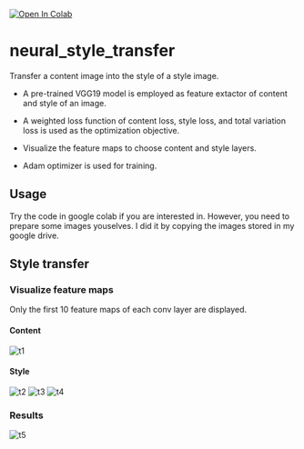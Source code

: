 [![Open In Colab](https://colab.research.google.com/assets/colab-badge.svg)](https://colab.research.google.com/github/jhan15/neural_style_transfer/blob/master/neural_style_transfer.ipynb)

# neural_style_transfer

Transfer a content image into the style of a style image.

- A pre-trained VGG19 model is employed as feature extactor of content and style of an image.

- A weighted loss function of content loss, style loss, and total variation loss is used as the optimization objective.

- Visualize the feature maps to choose content and style layers.

- Adam optimizer is used for training.

## Usage

Try the code in google colab if you are interested in. However, you need to prepare some images youselves. I did it by copying the images stored in my google drive.

## Style transfer

### Visualize feature maps

Only the first 10 feature maps of each conv layer are displayed.

#### Content

![t1](https://user-images.githubusercontent.com/62132206/120069394-18d9a700-c086-11eb-9716-ad4273b5f88c.png)

#### Style

![t2](https://user-images.githubusercontent.com/62132206/120069401-28f18680-c086-11eb-9bc6-d6ae725b7709.png)
![t3](https://user-images.githubusercontent.com/62132206/120069403-2a22b380-c086-11eb-9ad6-4d268188b203.png)
![t4](https://user-images.githubusercontent.com/62132206/120069404-2abb4a00-c086-11eb-8849-7cbaeabc7bf4.png)

### Results

![t5](https://user-images.githubusercontent.com/62132206/120069364-e9c33580-c085-11eb-9525-c26fe5a1d25c.png)

